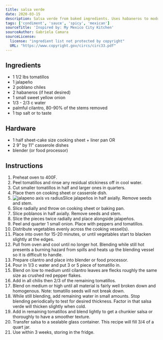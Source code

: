 ```yaml
---
title: salsa verde
date: 2020-03-15
description: Salsa verde from baked ingredients. Uses habaneros to modulate the heat.
tags: ['condiment', 'sauce', 'spicy', 'mexican']
sourceTitle: 'Inspired by: My Mexico City Kitchen'
sourceAuthor: Gabriela Camara
sourceLicense:
  license: "ingredient list not protected by copyright"
  URL: "https://www.copyright.gov/circs/circ33.pdf"
---
```


## Ingredients

- 1 1/2 lbs tomatillos
- 1 jalapeño
- 2 poblano chiles
- 2 habaneros (if heat desired)
- 1 small sweet yellow onion
- 1/3 - 2/3 c water
- palmful cilantro, 80-90% of the stems removed
- 1 tsp salt or to taste

## Hardware

- 1 half sheet-cake size cooking sheet + liner pan OR
- 2 9" by 11" casserole dishes
- blender (or food processor)

## Instructions

1. Preheat oven to 400F.
2. Peel tomatillos and rinse any residual stickiness off in cool water.
3. Cut smaller tomatillos in half and larger ones in quarters.
4. Place them on cooking sheet or casserole dish.
5. ![jalapeno axis vs radius](/images/jalapeño-cut-radius-axis.jpg)Slice jalapeños in half axially. Remove seeds and stem.
6. Slice radially and throw on cooking sheet or baking pan.
7. Slice poblanos in half axially. Remove seeds and stem.
8. Slice the pieces twice radially and place alongside jalapeños.
9. Peel and quarter 1 small onion. Place with peppers and tomatillos.
10. Distribute vegetables evenly across the cooking vessel(s).
11. Place into oven for 15-20 minutes, or until vegetables start to blacken slightly at the edges.
12. Pull from oven and cool until no longer hot. Blending while still hot presents a burning hazard from spills and heats up the blending vessel so it is difficult to handle.
13. Prepare cilantro and place into blender or food processor.
14. Pour in 1/3 c water and put 3 or 5 piece of tomatillo in.
15. Blend on low to medium until cilantro leaves are flecks roughly the same size as crushed red pepper flakes.
16. Add in all chilis then 2/3 of the remaining tomatillos.
17. Blend on medium or high until all material is fairly well broken down and homogenous. Note: tomatillo seeds will not break down.
18. While still blending, add remaining water in small amounts. Stop blending periodically to test for desired thickness. Factor in that salsa verde will thicken slightly when cold.
19. Add in remaining tomatillos and blend lightly to get a chunkier salsa or thoroughly to have a smoother texture.
20. Transfer salsa to a sealable glass container. This recipe will fill 3/4 of a quart jar.
21. Use within 3 weeks, storing in the fridge.
